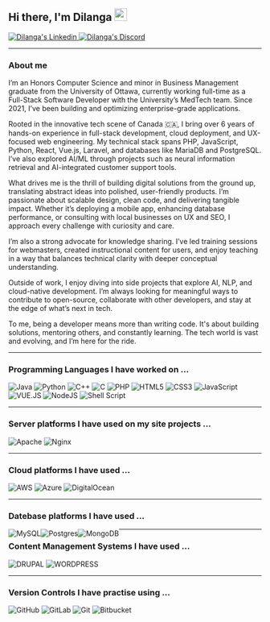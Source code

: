 ## Hi there, I'm Dilanga <img src="https://media.giphy.com/media/hvRJCLFzcasrR4ia7z/giphy.gif" width="25px">
<p>
  <a href="https://www.linkedin.com/in/dilanga-algama">
    <img alt="Dilanga's Linkedin" src="https://img.shields.io/badge/linkedin%20-%230077B5.svg?&style=for-the-badge&logo=linkedin&logoColor=white"/>
  </a>
  <a href="https://discord.gg/nrqmVfFJ">
    <img alt="Dilanga's Discord" src="https://img.shields.io/badge/%3CServer%3E%20-%237289DA.svg?&style=for-the-badge&logo=discord&logoColor=white"/>
  </a>
</p>
<hr>
<h3>About me</h3>
<p>I’m an Honors Computer Science and minor in Business Management graduate from the University of Ottawa, currently working full-time as a Full-Stack Software Developer with the University’s MedTech team. Since 2021, I’ve been building and optimizing enterprise-grade applications.</p>

<p>Rooted in the innovative tech scene of Canada 🇨🇦, I bring over 6 years of hands-on experience in full-stack development, cloud deployment, and UX-focused web engineering. My technical stack spans PHP, JavaScript, Python, React, Vue.js, Laravel, and databases like MariaDB and PostgreSQL. I’ve also explored AI/ML through projects such as neural information retrieval and AI-integrated customer support tools.</p>

<p>What drives me is the thrill of building digital solutions from the ground up, translating abstract ideas into polished, user-friendly products. I’m passionate about scalable design, clean code, and delivering tangible impact. Whether it’s deploying a mobile app, enhancing database performance, or consulting with local businesses on UX and SEO, I approach every challenge with curiosity and care.</p>

<p>I’m also a strong advocate for knowledge sharing. I’ve led training sessions for webmasters, created instructional content for users, and enjoy teaching in a way that balances technical clarity with deeper conceptual understanding.</p>

<p>Outside of work, I enjoy diving into side projects that explore AI, NLP, and cloud-native development. I’m always looking for meaningful ways to contribute to open-source, collaborate with other developers, and stay at the edge of what’s next in tech.</p>

<p>To me, being a developer means more than writing code. It's about building solutions, mentoring others, and constantly learning. The tech world is vast and evolving, and I’m here for the ride.</p>

<hr>
<h3>Programming Languages I have worked on ...</h3>
<p>
  <img alt="Java" src="https://img.shields.io/badge/java-%23ED8B00.svg?&style=for-the-badge&logo=java&logoColor=white"/>
  <img alt="Python" src="https://img.shields.io/badge/python%20-%2314354C.svg?&style=for-the-badge&logo=python&logoColor=white"/>
  <img alt="C++" src="https://img.shields.io/badge/c++%20-%2300599C.svg?&style=for-the-badge&logo=c%2B%2B&ogoColor=white"/>
  <img alt="C" src="https://img.shields.io/badge/c%20-%2300599C.svg?&style=for-the-badge&logo=c&logoColor=white"/>
  <img alt="PHP" src="https://img.shields.io/badge/php-%23777BB4.svg?&style=for-the-badge&logo=php&logoColor=white"/>
  <img alt="HTML5" src="https://img.shields.io/badge/html5%20-%23E34F26.svg?&style=for-the-badge&logo=html5&logoColor=white"/>
  <img alt="CSS3" src="https://img.shields.io/badge/css3%20-%231572B6.svg?&style=for-the-badge&logo=css3&logoColor=white"/>
  <img alt="JavaScript" src="https://img.shields.io/badge/javascript%20-%23323330.svg?&style=for-the-badge&logo=javascript&logoColor=%23F7DF1E"/>
  <img alt="VUE.JS" src="https://img.shields.io/badge/Vue.js-4FC08D?&style=for-the-badge&logo=vue.js&logoColor=white"/>
  <img alt="NodeJS" src="https://img.shields.io/badge/node.js%20-%2343853D.svg?&style=for-the-badge&logo=node.js&logoColor=white"/>
  <img alt="Shell Script" src="https://img.shields.io/badge/shell_script%20-%23121011.svg?&style=for-the-badge&logo=gnu-bash&logoColor=white"/>
</p>

<hr>
<h3>Server platforms I have used on my site projects ...</h3>
<p>
  <img alt="Apache" src="https://img.shields.io/badge/apache%20-%23D42029.svg?&style=for-the-badge&logo=apache&logoColor=white"/>
  <img alt="Nginx" src="https://img.shields.io/badge/nginx%20-%23009639.svg?&style=for-the-badge&logo=nginx&logoColor=white"/>
</p>

<hr>
<h3>Cloud platforms I have used ...</h3>
<p>
  <img alt="AWS" src="https://img.shields.io/badge/AWS%20-%23FF9900.svg?&style=for-the-badge&logo=amazon-aws&logoColor=white"/>
  <img alt="Azure" src="https://img.shields.io/badge/azure%20-%230072C6.svg?&style=for-the-badge&logo=azure-devops&logoColor=white"/>
  <img alt="DigitalOcean" src="https://img.shields.io/badge/DigitalOcean-%230167ff.svg?&style=for-the-badge&logo=digitalOcean&logoColor=white"/>
</p>

<hr>
<h3>Datebase platforms I have used ...</h3>
<p>
  <img style = "float:left" alt="MySQL" src="https://img.shields.io/badge/mysql-%2300f.svg?&style=for-the-badge&logo=mysql&logoColor=white"/>
  <img style = "float:left" alt="Postgres" src ="https://img.shields.io/badge/postgres-%23316192.svg?&style=for-the-badge&logo=postgresql&logoColor=white"/>
  <img style = "float:left" alt="MongoDB" src ="https://img.shields.io/badge/MongoDB-%234ea94b.svg?&style=for-the-badge&logo=mongodb&logoColor=white"/>
</p>

<hr>
<h3>Content Management Systems I have used ...</h3>
<p>
  <img alt="DRUPAL" src="https://img.shields.io/badge/Drupal-0678BE?&style=for-the-badge&logo=drupal&logoColor=white"/>
  <img alt="WORDPRESS" src="https://img.shields.io/badge/wordpress-21759B?&style=for-the-badge&logo=wordpress&logoColor=white"/>
</p>

<hr>
<h3>Version Controls I have practise using ...</h3>
<p>
  <img alt="GitHub" src="https://img.shields.io/badge/github%20-%23121011.svg?&style=for-the-badge&logo=github&logoColor=white"/>
  <img alt="GitLab" src="https://img.shields.io/badge/gitlab-FC6D26?&style=for-the-badge&logo=gitlab&logoColor=white"/>
  <img alt="Git" src="https://img.shields.io/badge/git%20-%23F05033.svg?&style=for-the-badge&logo=git&logoColor=white"/>
  <img alt="Bitbucket" src="https://img.shields.io/badge/bitbucket%20-%230047B3.svg?&style=for-the-badge&logo=bitbucket&logoColor=white"/>
</p>
<!--
**dalgama/dalgama** is a ✨ _special_ ✨ repository because its `README.md` (this file) appears on your GitHub profile.

Here are some ideas to get you started:

- 🔭 I’m currently working on ...
- 🌱 I’m currently learning ...
- 👯 I’m looking to collaborate on ...
- 🤔 I’m looking for help with ...
- 💬 Ask me about ...
- 📫 How to reach me: ...
- 😄 Pronouns: ...
- ⚡ Fun fact: ...
-->
